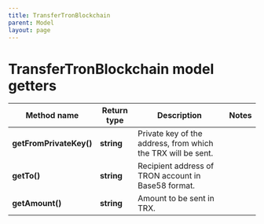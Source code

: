 ```yaml
---
title: TransferTronBlockchain
parent: Model
layout: page
---
```


# TransferTronBlockchain model getters

Method name | Return type | Description | Notes
------------ | ------------- | ------------- | -------------
**getFromPrivateKey()** | **string** | Private key of the address, from which the TRX will be sent. |
**getTo()** | **string** | Recipient address of TRON account in Base58 format. |
**getAmount()** | **string** | Amount to be sent in TRX. |

